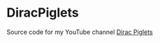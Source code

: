 # DiracPiglets
Source code for my YouTube channel [Dirac Piglets](git@github.com:m93a/DiracPiglets.git)
